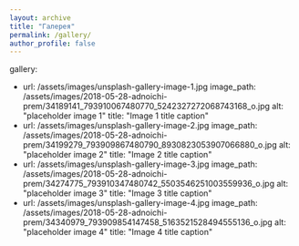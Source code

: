 ```yaml
---
layout: archive
title: "Галерея"
permalink: /gallery/
author_profile: false
---
```


gallery:
  - url: /assets/images/unsplash-gallery-image-1.jpg
    image_path: /assets/images/2018-05-28-adnoichi-prem/34189141_793910067480770_5242327272068743168_o.jpg
    alt: "placeholder image 1"
    title: "Image 1 title caption"
  - url: /assets/images/unsplash-gallery-image-2.jpg
    image_path: /assets/images/2018-05-28-adnoichi-prem/34199279_793909867480790_8930823053907066880_o.jpg
    alt: "placeholder image 2"
    title: "Image 2 title caption"
  - url: /assets/images/unsplash-gallery-image-3.jpg
    image_path: /assets/images/2018-05-28-adnoichi-prem/34274775_793910347480742_5503546251003559936_o.jpg
    alt: "placeholder image 3"
    title: "Image 3 title caption"
  - url: /assets/images/unsplash-gallery-image-4.jpg
    image_path: /assets/images/2018-05-28-adnoichi-prem/34340979_793909854147458_5163521528494555136_o.jpg
    alt: "placeholder image 4"
    title: "Image 4 title caption"